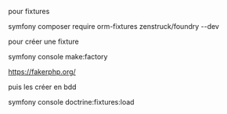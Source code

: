 pour fixtures

symfony composer require orm-fixtures zenstruck/foundry --dev

pour créer une fixture

symfony console make:factory

https://fakerphp.org/

puis les créer en bdd

symfony console doctrine:fixtures:load